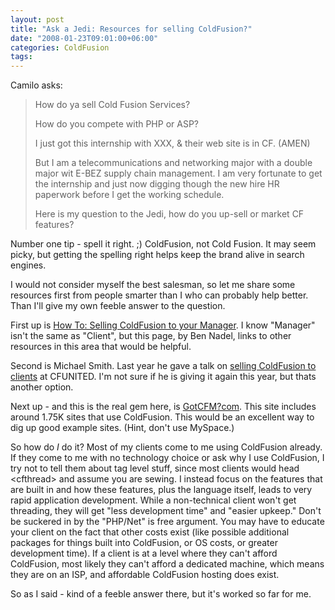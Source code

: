 ```yaml
---
layout: post
title: "Ask a Jedi: Resources for selling ColdFusion?"
date: "2008-01-23T09:01:00+06:00"
categories: ColdFusion 
tags: 
---
```


Camilo asks:

<blockquote>
<p>
How do ya sell Cold Fusion Services?

How do you compete with PHP or ASP?

I just got this internship with XXX, &amp; their web site is in CF. (AMEN)

But I am a telecommunications and networking major with a double major wit E-BEZ supply chain management.  I am very
fortunate to get the internship and just now digging though the new hire HR paperwork before I get the working schedule.  

Here is my question to the Jedi, how do you up-sell or market CF features?
</p>
</blockquote>

Number one tip - spell it right. ;) ColdFusion, not Cold Fusion. It may seem picky, but getting the spelling right helps keep the brand alive in search engines.

I would not consider myself the best salesman, so let me share some resources first from people smarter than I who can probably help better. Than I'll give my own feeble answer to the question.

First up is <a href="http://www.bennadel.com/coldfusion/selling-coldfusion-to-manager.htm">How To: Selling ColdFusion to your Manager</a>. I know "Manager" isn't the same as "Client", but this page, by Ben Nadel, links to other resources in this area that would be helpful.

Second is Michael Smith. Last year he gave a talk on <a href="http://www.teratech.com/blog/index.cfm/2007/4/12/Selling-ColdFusion-to-Clients">selling ColdFusion to clients</a> at CFUNITED. I'm not sure if he is giving it again this year, but thats another option. 

Next up - and this is the real gem here, is <a href="http://www.gotcfm.com/">GotCFM?com</a>. This site includes around 1.75K sites that use ColdFusion. This would be an excellent way to dig up good example sites. (Hint, don't use MySpace.)

So how do <i>I</i> do it? Most of my clients come to me using ColdFusion already. If they come to me with no technology choice or ask why I use ColdFusion, I try not to tell them about tag level stuff, since most clients would head &lt;cfthread&gt; and assume you are sewing. I instead focus on the features that are built in and how these features, plus the language itself, leads to very rapid application development. While a non-technical client won't get threading, they will get "less development time" and "easier upkeep." Don't be suckered in by the "PHP/Net" is free argument. You may have to educate your client on the fact that other costs exist (like possible additional packages for things built into ColdFusion, or OS costs, or greater development time). If a client is at a level where they can't afford ColdFusion, most likely they can't afford a dedicated machine, which means they are on an ISP, and affordable ColdFusion hosting does exist.

So as I said - kind of a feeble answer there, but it's worked so far for me.
